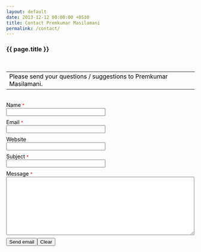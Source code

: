 ```yaml
---
layout: default
date: 2013-12-12 00:00:00 +0530
title: Contact Premkumar Masilamani
permalink: /contact/
---
```

<h3>{{ page.title }}</h3><br/>
<form action="http://www.emailmeform.com/builder/form/bi73zffJbc078cHP6p6fhfr" enctype="multipart/form-data" id="emf-form" method="post" target="_self">
<table bgcolor="transparent" border="0" cellpadding="2" cellspacing="0" style="text-align: left;">
<tbody>
<tr>
<td colspan="2"><span style="color: black; ">Please send your questions / suggestions to Premkumar Masilamani.</span></td></tr>
</tbody></table>
</form>
<br />
<span style="color: black;  ">Name</span>
<span style="color: red;"><small>*</small></span>
<br />
<input class="validate[required]" id="element_0" name="element_0" size="30" type="text" value="" /><br />
<div style="color: black; padding-bottom: 8px;">
<small><span style=""></span></small></div>
<span style="color: black;  ">Email</span>
<span style="color: red;"><small>*</small></span>
<br />
<input class="validate[required,custom[email]]" id="element_1" name="element_1" size="30" type="text" value="" /><br />
<div style="color: black; padding-bottom: 8px;">
<small><span style=""></span></small></div>
<span style="color: black;  ">Website</span>
<span style="color: red;"><small></small></span>
<br />
<input class="validate[optional,funcCall[url_ex,optional]]" id="element_2" name="element_2" size="30" type="text" value="" /><br />
<div style="color: black; padding-bottom: 8px;">
<small><span style=""></span></small></div>
<span style="color: black;  ">Subject</span>
<span style="color: red;"><small>*</small></span>
<br />
<input class="validate[required]" id="element_3" name="element_3" size="30" type="text" value="" /><br />
<div style="color: black; padding-bottom: 8px;">
<small><span style=""></span></small></div>
<span style="color: black;  ">Message</span>
<span style="color: red;"><small>*</small></span>
<br />
<textarea class="validate[required] " cols="60" id="element_4" name="element_4" rows="10"></textarea><br />
<div style="color: black; padding-bottom: 8px;">
<small><span style=""></span></small></div>
<input name="element_counts" type="hidden" value="5" />
<input name="embed" type="hidden" value="forms" /><input type="submit" value="Send email" /><input type="reset" value="Clear" />
<br />
<br />
<div style="margin-top: 18px; text-align: left;">
<div>
</div>
</div>

